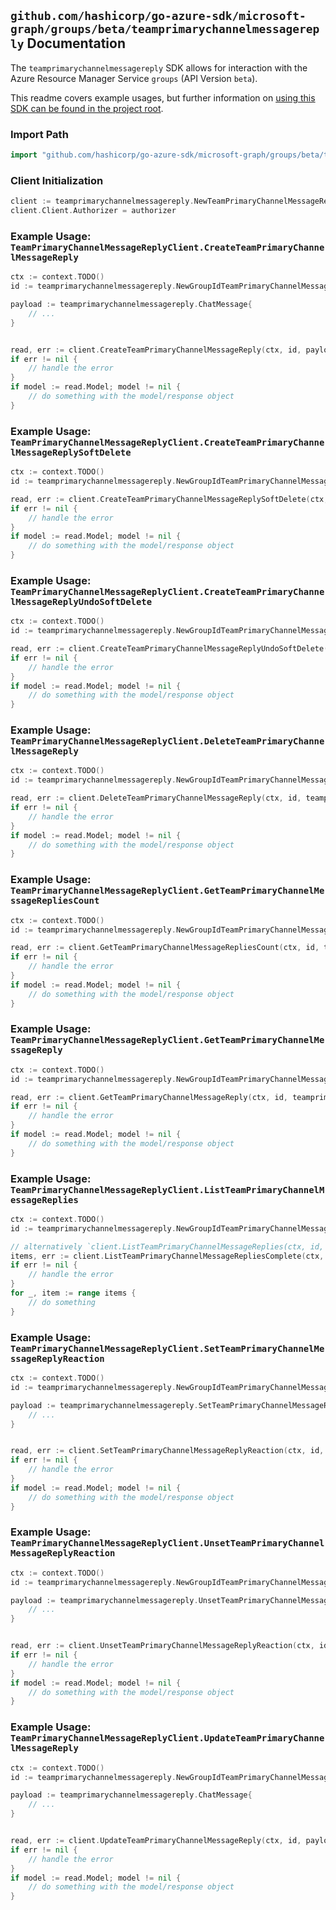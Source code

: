 
## `github.com/hashicorp/go-azure-sdk/microsoft-graph/groups/beta/teamprimarychannelmessagereply` Documentation

The `teamprimarychannelmessagereply` SDK allows for interaction with the Azure Resource Manager Service `groups` (API Version `beta`).

This readme covers example usages, but further information on [using this SDK can be found in the project root](https://github.com/hashicorp/go-azure-sdk/tree/main/docs).

### Import Path

```go
import "github.com/hashicorp/go-azure-sdk/microsoft-graph/groups/beta/teamprimarychannelmessagereply"
```


### Client Initialization

```go
client := teamprimarychannelmessagereply.NewTeamPrimaryChannelMessageReplyClientWithBaseURI("https://management.azure.com")
client.Client.Authorizer = authorizer
```


### Example Usage: `TeamPrimaryChannelMessageReplyClient.CreateTeamPrimaryChannelMessageReply`

```go
ctx := context.TODO()
id := teamprimarychannelmessagereply.NewGroupIdTeamPrimaryChannelMessageID("groupIdValue", "chatMessageIdValue")

payload := teamprimarychannelmessagereply.ChatMessage{
	// ...
}


read, err := client.CreateTeamPrimaryChannelMessageReply(ctx, id, payload)
if err != nil {
	// handle the error
}
if model := read.Model; model != nil {
	// do something with the model/response object
}
```


### Example Usage: `TeamPrimaryChannelMessageReplyClient.CreateTeamPrimaryChannelMessageReplySoftDelete`

```go
ctx := context.TODO()
id := teamprimarychannelmessagereply.NewGroupIdTeamPrimaryChannelMessageIdReplyID("groupIdValue", "chatMessageIdValue", "chatMessageId1Value")

read, err := client.CreateTeamPrimaryChannelMessageReplySoftDelete(ctx, id)
if err != nil {
	// handle the error
}
if model := read.Model; model != nil {
	// do something with the model/response object
}
```


### Example Usage: `TeamPrimaryChannelMessageReplyClient.CreateTeamPrimaryChannelMessageReplyUndoSoftDelete`

```go
ctx := context.TODO()
id := teamprimarychannelmessagereply.NewGroupIdTeamPrimaryChannelMessageIdReplyID("groupIdValue", "chatMessageIdValue", "chatMessageId1Value")

read, err := client.CreateTeamPrimaryChannelMessageReplyUndoSoftDelete(ctx, id)
if err != nil {
	// handle the error
}
if model := read.Model; model != nil {
	// do something with the model/response object
}
```


### Example Usage: `TeamPrimaryChannelMessageReplyClient.DeleteTeamPrimaryChannelMessageReply`

```go
ctx := context.TODO()
id := teamprimarychannelmessagereply.NewGroupIdTeamPrimaryChannelMessageIdReplyID("groupIdValue", "chatMessageIdValue", "chatMessageId1Value")

read, err := client.DeleteTeamPrimaryChannelMessageReply(ctx, id, teamprimarychannelmessagereply.DefaultDeleteTeamPrimaryChannelMessageReplyOperationOptions())
if err != nil {
	// handle the error
}
if model := read.Model; model != nil {
	// do something with the model/response object
}
```


### Example Usage: `TeamPrimaryChannelMessageReplyClient.GetTeamPrimaryChannelMessageRepliesCount`

```go
ctx := context.TODO()
id := teamprimarychannelmessagereply.NewGroupIdTeamPrimaryChannelMessageID("groupIdValue", "chatMessageIdValue")

read, err := client.GetTeamPrimaryChannelMessageRepliesCount(ctx, id, teamprimarychannelmessagereply.DefaultGetTeamPrimaryChannelMessageRepliesCountOperationOptions())
if err != nil {
	// handle the error
}
if model := read.Model; model != nil {
	// do something with the model/response object
}
```


### Example Usage: `TeamPrimaryChannelMessageReplyClient.GetTeamPrimaryChannelMessageReply`

```go
ctx := context.TODO()
id := teamprimarychannelmessagereply.NewGroupIdTeamPrimaryChannelMessageIdReplyID("groupIdValue", "chatMessageIdValue", "chatMessageId1Value")

read, err := client.GetTeamPrimaryChannelMessageReply(ctx, id, teamprimarychannelmessagereply.DefaultGetTeamPrimaryChannelMessageReplyOperationOptions())
if err != nil {
	// handle the error
}
if model := read.Model; model != nil {
	// do something with the model/response object
}
```


### Example Usage: `TeamPrimaryChannelMessageReplyClient.ListTeamPrimaryChannelMessageReplies`

```go
ctx := context.TODO()
id := teamprimarychannelmessagereply.NewGroupIdTeamPrimaryChannelMessageID("groupIdValue", "chatMessageIdValue")

// alternatively `client.ListTeamPrimaryChannelMessageReplies(ctx, id, teamprimarychannelmessagereply.DefaultListTeamPrimaryChannelMessageRepliesOperationOptions())` can be used to do batched pagination
items, err := client.ListTeamPrimaryChannelMessageRepliesComplete(ctx, id, teamprimarychannelmessagereply.DefaultListTeamPrimaryChannelMessageRepliesOperationOptions())
if err != nil {
	// handle the error
}
for _, item := range items {
	// do something
}
```


### Example Usage: `TeamPrimaryChannelMessageReplyClient.SetTeamPrimaryChannelMessageReplyReaction`

```go
ctx := context.TODO()
id := teamprimarychannelmessagereply.NewGroupIdTeamPrimaryChannelMessageIdReplyID("groupIdValue", "chatMessageIdValue", "chatMessageId1Value")

payload := teamprimarychannelmessagereply.SetTeamPrimaryChannelMessageReplyReactionRequest{
	// ...
}


read, err := client.SetTeamPrimaryChannelMessageReplyReaction(ctx, id, payload)
if err != nil {
	// handle the error
}
if model := read.Model; model != nil {
	// do something with the model/response object
}
```


### Example Usage: `TeamPrimaryChannelMessageReplyClient.UnsetTeamPrimaryChannelMessageReplyReaction`

```go
ctx := context.TODO()
id := teamprimarychannelmessagereply.NewGroupIdTeamPrimaryChannelMessageIdReplyID("groupIdValue", "chatMessageIdValue", "chatMessageId1Value")

payload := teamprimarychannelmessagereply.UnsetTeamPrimaryChannelMessageReplyReactionRequest{
	// ...
}


read, err := client.UnsetTeamPrimaryChannelMessageReplyReaction(ctx, id, payload)
if err != nil {
	// handle the error
}
if model := read.Model; model != nil {
	// do something with the model/response object
}
```


### Example Usage: `TeamPrimaryChannelMessageReplyClient.UpdateTeamPrimaryChannelMessageReply`

```go
ctx := context.TODO()
id := teamprimarychannelmessagereply.NewGroupIdTeamPrimaryChannelMessageIdReplyID("groupIdValue", "chatMessageIdValue", "chatMessageId1Value")

payload := teamprimarychannelmessagereply.ChatMessage{
	// ...
}


read, err := client.UpdateTeamPrimaryChannelMessageReply(ctx, id, payload)
if err != nil {
	// handle the error
}
if model := read.Model; model != nil {
	// do something with the model/response object
}
```
